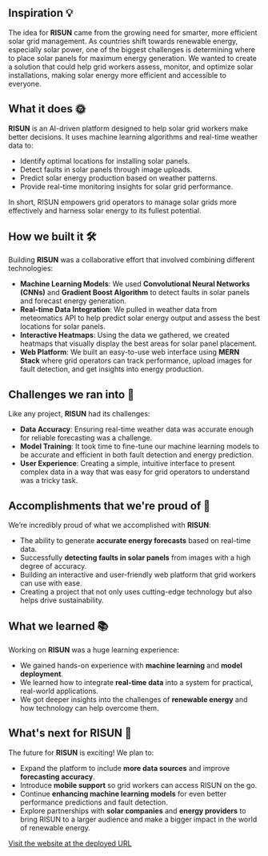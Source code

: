 ## **Inspiration 💡**

The idea for **RISUN** came from the growing need for smarter, more efficient solar grid management. As countries shift towards renewable energy, especially solar power, one of the biggest challenges is determining where to place solar panels for maximum energy generation. We wanted to create a solution that could help grid workers assess, monitor, and optimize solar installations, making solar energy more efficient and accessible to everyone.

## **What it does 🌞**

**RISUN** is an AI-driven platform designed to help solar grid workers make better decisions. It uses machine learning algorithms and real-time weather data to:
- Identify optimal locations for installing solar panels.
- Detect faults in solar panels through image uploads.
- Predict solar energy production based on weather patterns.
- Provide real-time monitoring insights for solar grid performance.

In short, RISUN empowers grid operators to manage solar grids more effectively and harness solar energy to its fullest potential.

## **How we built it 🛠️**

Building **RISUN** was a collaborative effort that involved combining different technologies:
- **Machine Learning Models**: We used **Convolutional Neural Networks (CNNs)** and **Gradient Boost Algorithm** to detect faults in solar panels and forecast energy generation.
- **Real-time Data Integration**: We pulled in weather data from meteomatics API to help predict solar energy output and assess the best locations for solar panels.
- **Interactive Heatmaps**: Using the data we gathered, we created heatmaps that visually display the best areas for solar panel placement.
- **Web Platform**: We built an easy-to-use web interface using **MERN Stack** where grid operators can track performance, upload images for fault detection, and get insights into energy production.

## **Challenges we ran into 🚧**

Like any project, **RISUN** had its challenges:
- **Data Accuracy**: Ensuring real-time weather data was accurate enough for reliable forecasting was a challenge.
- **Model Training**: It took time to fine-tune our machine learning models to be accurate and efficient in both fault detection and energy prediction.
- **User Experience**: Creating a simple, intuitive interface to present complex data in a way that was easy for grid operators to understand was a tricky task.

## **Accomplishments that we're proud of 🎉**

We’re incredibly proud of what we accomplished with **RISUN**:
- The ability to generate **accurate energy forecasts** based on real-time data.
- Successfully **detecting faults in solar panels** from images with a high degree of accuracy.
- Building an interactive and user-friendly web platform that grid workers can use with ease.
- Creating a project that not only uses cutting-edge technology but also helps drive sustainability.

## **What we learned 📚**

Working on **RISUN** was a huge learning experience:
- We gained hands-on experience with **machine learning** and **model deployment**.
- We learned how to integrate **real-time data** into a system for practical, real-world applications.
- We got deeper insights into the challenges of **renewable energy** and how technology can help overcome them.

## **What's next for RISUN 🚀**

The future for **RISUN** is exciting! We plan to:
- Expand the platform to include **more data sources** and improve **forecasting accuracy**.
- Introduce **mobile support** so grid workers can access RISUN on the go.
- Continue **enhancing machine learning models** for even better performance predictions and fault detection.
- Explore partnerships with **solar companies** and **energy providers** to bring RISUN to a larger audience and make a bigger impact in the world of renewable energy.


[Visit the website at the deployed URL](https://risun.vercel.app)
